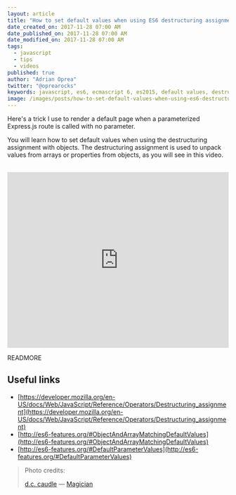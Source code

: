 ```yaml
---
layout: article
title: "How to set default values when using ES6 destructuring assignment"
date_created_on: 2017-11-28 07:00 AM
date_published_on: 2017-11-28 07:00 AM
date_modified_on: 2017-11-28 07:00 AM
tags:
  - javascript
  - tips
  - videos
published: true
author: "Adrian Oprea"
twitter: "@oprearocks"
keywords: javascript, es6, ecmascript 6, es2015, default values, destructuring assignment, destructuring
image: /images/posts/how-to-set-default-values-when-using-es6-destructuring-assignment/post.jpg
---
```


Here's a trick I use to render a default page when a parameterized Express.js route is called with no parameter.

You will learn how to set default values when using the destructuring assignment with objects. The destructuring assignment is used to unpack values from arrays or properties from objects, as you will see in this video.

<br>
<iframe width="100%" height="400" src="https://www.youtube.com/embed/16iZHeJpyJM" frameborder="0" allowfullscreen></iframe>
<br>

READMORE

## Useful links

- [https://developer.mozilla.org/en-US/docs/Web/JavaScript/Reference/Operators/Destructuring_assignment](https://developer.mozilla.org/en-US/docs/Web/JavaScript/Reference/Operators/Destructuring_assignment)
- [http://es6-features.org/#ObjectAndArrayMatchingDefaultValues](http://es6-features.org/#ObjectAndArrayMatchingDefaultValues)
- [http://es6-features.org/#DefaultParameterValues](http://es6-features.org/#DefaultParameterValues)

> Photo credits:
>
> [d.c. caudle](https://www.flickr.com/photos/darincaudle/) &mdash; [Magician](https://flic.kr/p/cQgJ7m)
